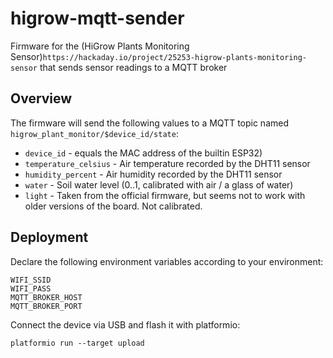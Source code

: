 # higrow-mqtt-sender

Firmware for the (HiGrow Plants Monitoring Sensor)`https://hackaday.io/project/25253-higrow-plants-monitoring-sensor`
that sends sensor readings to a MQTT broker

## Overview

The firmware will send the following values to a MQTT topic named `higrow_plant_monitor/$device_id/state`:
- `device_id` - equals the MAC address of the builtin ESP32)
- `temperature_celsius` - Air temperature recorded by the DHT11 sensor
- `humidity_percent` - Air humidity recorded by the DHT11 sensor
- `water` - Soil water level (0..1, calibrated with air / a glass of water)
- `light` - Taken from the official firmware, but seems not to work with older versions of the board. Not calibrated.

## Deployment

Declare the following environment variables according to your environment:

    WIFI_SSID
    WIFI_PASS
    MQTT_BROKER_HOST
    MQTT_BROKER_PORT

Connect the device via USB and flash it with platformio:

    platformio run --target upload
